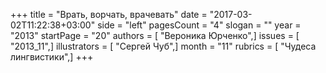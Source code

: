 +++
title = "Врать, ворчать, врачевать"
date = "2017-03-02T11:22:38+03:00"
side = "left"
pagesCount = "4"
slogan = ""
year = "2013"
startPage = "20"
authors = [ "Вероника Юрченко",]
issues = [ "2013_11",]
illustrators = [ "Сергей Чуб",]
month = "11"
rubrics = [ "Чудеса лингвистики",]
+++
